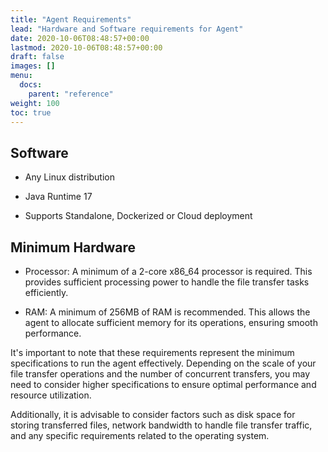 ```yaml
---
title: "Agent Requirements"
lead: "Hardware and Software requirements for Agent"
date: 2020-10-06T08:48:57+00:00
lastmod: 2020-10-06T08:48:57+00:00
draft: false
images: []
menu:
  docs:
    parent: "reference"
weight: 100
toc: true
---
```


## Software

* Any Linux distribution

* Java Runtime 17

* Supports Standalone, Dockerized or Cloud deployment

## Minimum Hardware
* Processor: A minimum of a 2-core x86_64 processor is required. This provides sufficient processing power to handle the file transfer tasks efficiently.

* RAM: A minimum of 256MB of RAM is recommended. This allows the agent to allocate sufficient memory for its operations, ensuring smooth performance.

It's important to note that these requirements represent the minimum specifications to run the agent effectively. Depending on the scale of your file transfer operations and the number of concurrent transfers, you may need to consider higher specifications to ensure optimal performance and resource utilization.

Additionally, it is advisable to consider factors such as disk space for storing transferred files, network bandwidth to handle file transfer traffic, and any specific requirements related to the operating system.


